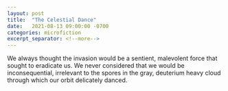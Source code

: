 ```yaml
---
layout: post
title:  "The Celestial Dance"
date:   2021-08-13 09:00:00 -0700
categories: microfiction
excerpt_separator: <!--more-->
---
```

We always thought the invasion would be a sentient, malevolent force that sought to eradicate us. We never considered that we would be inconsequential, irrelevant to the spores in the gray, deuterium heavy cloud through which our orbit delicately danced.